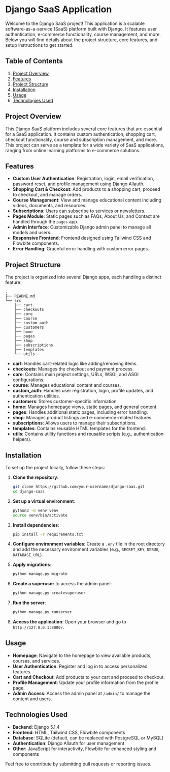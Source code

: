 # Django SaaS Application

Welcome to the Django SaaS project! This application is a scalable software-as-a-service (SaaS) platform built with Django. It features user authentication, e-commerce functionality, course management, and more. Below you will find details about the project structure, core features, and setup instructions to get started.

## Table of Contents
1. [Project Overview](#project-overview)
2. [Features](#features)
3. [Project Structure](#project-structure)
4. [Installation](#installation)
5. [Usage](#usage)
6. [Technologies Used](#technologies-used)

## Project Overview
This Django SaaS platform includes several core features that are essential for a SaaS application. It contains custom authentication, shopping cart, checkout functionality, course and subscription management, and more. This project can serve as a template for a wide variety of SaaS applications, ranging from online learning platforms to e-commerce solutions.

## Features
- **Custom User Authentication**: Registration, login, email verification, password reset, and profile management using Django Allauth.
- **Shopping Cart & Checkout**: Add products to a shopping cart, proceed to checkout, and manage orders.
- **Course Management**: View and manage educational content including videos, documents, and resources.
- **Subscriptions**: Users can subscribe to services or newsletters.
- **Pages Module**: Static pages such as FAQs, About Us, and Contact are handled through the `pages` app.
- **Admin Interface**: Customizable Django admin panel to manage all models and users.
- **Responsive Frontend**: Frontend designed using Tailwind CSS and Flowbite components.
- **Error Handling**: Graceful error handling with custom error pages.

## Project Structure
The project is organized into several Django apps, each handling a distinct feature:

```
.
├── README.md
└── src
    ├── cart
    ├── checkouts
    ├── core
    ├── course
    ├── custom_auth
    ├── customers
    ├── home
    ├── pages
    ├── shop
    ├── subscriptions
    ├── templates
    └── utils
```

- **cart**: Handles cart-related logic like adding/removing items.
- **checkouts**: Manages the checkout and payment process.
- **core**: Contains main project settings, URLs, WSGI, and ASGI configurations.
- **course**: Manages educational content and courses.
- **custom_auth**: Handles user registration, login, profile updates, and authentication utilities.
- **customers**: Stores customer-specific information.
- **home**: Manages homepage views, static pages, and general content.
- **pages**: Handles additional static pages, including error handling.
- **shop**: Manages product listings and e-commerce-related features.
- **subscriptions**: Allows users to manage their subscriptions.
- **templates**: Contains reusable HTML templates for the frontend.
- **utils**: Contains utility functions and reusable scripts (e.g., authentication helpers).

## Installation
To set up the project locally, follow these steps:

1. **Clone the repository**:
   ```sh
   git clone https://github.com/your-username/django-saas.git
   cd django-saas
   ```

2. **Set up a virtual environment**:
   ```sh
   python3 -m venv venv
   source venv/bin/activate
   ```

3. **Install dependencies**:
   ```sh
   pip install -r requirements.txt
   ```

4. **Configure environment variables**:
   Create a `.env` file in the root directory and add the necessary environment variables (e.g., `SECRET_KEY`, `DEBUG`, `DATABASE_URL`).

5. **Apply migrations**:
   ```sh
   python manage.py migrate
   ```

6. **Create a superuser** to access the admin panel:
   ```sh
   python manage.py createsuperuser
   ```

7. **Run the server**:
   ```sh
   python manage.py runserver
   ```

8. **Access the application**:
   Open your browser and go to `http://127.0.0.1:8000/`.

## Usage
- **Homepage**: Navigate to the homepage to view available products, courses, and services.
- **User Authentication**: Register and log in to access personalized features.
- **Cart and Checkout**: Add products to your cart and proceed to checkout.
- **Profile Management**: Update your profile information from the profile page.
- **Admin Access**: Access the admin panel at `/admin/` to manage the content and users.

## Technologies Used
- **Backend**: Django 5.1.4
- **Frontend**: HTML, Tailwind CSS, Flowbite components
- **Database**: SQLite (default, can be replaced with PostgreSQL or MySQL)
- **Authentication**: Django Allauth for user management
- **Other**: JavaScript for interactivity, Flowbite for enhanced styling and components

Feel free to contribute by submitting pull requests or reporting issues.

